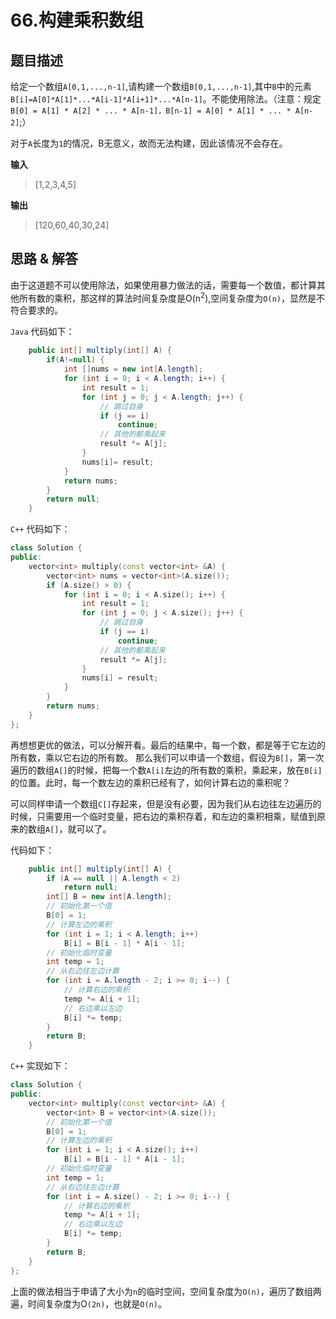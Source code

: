 # 66.构建乘积数组

## 题目描述
给定一个数组`A[0,1,...,n-1]`,请构建一个数组`B[0,1,...,n-1]`,其中`B`中的元素`B[i]=A[0]*A[1]*...*A[i-1]*A[i+1]*...*A[n-1]`。不能使用除法。（注意：规定`B[0] = A[1] * A[2] * ... * A[n-1]，B[n-1] = A[0] * A[1] * ... * A[n-2]`;）

对于`A`长度为`1`的情况，B无意义，故而无法构建，因此该情况不会存在。

**输入**
> [1,2,3,4,5]

**输出**
> [120,60,40,30,24]

## 思路 & 解答

由于这道题不可以使用除法，如果使用暴力做法的话，需要每一个数值，都计算其他所有数的乘积，那这样的算法时间复杂度是O(n<sup>2</sup>),空间复杂度为`O(n)`，显然是不符合要求的。

`Java` 代码如下：

```java
    public int[] multiply(int[] A) {
        if(A!=null) {
            int []nums = new int[A.length];
            for (int i = 0; i < A.length; i++) {
                int result = 1;
                for (int j = 0; j < A.length; j++) {
                    // 跳过自身
                    if (j == i)
                        continue;
                    // 其他的都乘起来
                    result *= A[j];
                }
                nums[i]= result;
            }
            return nums;
        }
        return null;
    }
```

`C++` 代码如下：
```C++
class Solution {
public:
    vector<int> multiply(const vector<int> &A) {
        vector<int> nums = vector<int>(A.size());
        if (A.size() > 0) {
            for (int i = 0; i < A.size(); i++) {
                int result = 1;
                for (int j = 0; j < A.size(); j++) {
                    // 跳过自身
                    if (j == i)
                        continue;
                    // 其他的都乘起来
                    result *= A[j];
                }
                nums[i] = result;
            }
        }
        return nums;
    }
};
```

再想想更优的做法，可以分解开看。最后的结果中，每一个数，都是等于它左边的所有数，乘以它右边的所有数。
那么我们可以申请一个数组，假设为`B[]`，第一次遍历的数组`A[]`的时候，把每一个数`A[i]`左边的所有数的乘积，乘起来，放在`B[i]`的位置。此时，每一个数左边的乘积已经有了，如何计算右边的乘积呢？

可以同样申请一个数组`C[]`存起来，但是没有必要，因为我们从右边往左边遍历的时候，只需要用一个临时变量，把右边的乘积存着，和左边的乘积相乘，赋值到原来的数组`A[]`，就可以了。

代码如下：
```java
    public int[] multiply(int[] A) {
        if (A == null || A.length < 2)
            return null;
        int[] B = new int[A.length];
        // 初始化第一个值
        B[0] = 1;
        // 计算左边的乘积
        for (int i = 1; i < A.length; i++)
            B[i] = B[i - 1] * A[i - 1];
        // 初始化临时变量
        int temp = 1;
        // 从右边往左边计算
        for (int i = A.length - 2; i >= 0; i--) {
            // 计算右边的乘积
            temp *= A[i + 1];
            // 右边乘以左边
            B[i] *= temp;
        }
        return B;
    }
```

`C++` 实现如下：

```C++
class Solution {
public:
    vector<int> multiply(const vector<int> &A) {
        vector<int> B = vector<int>(A.size());
        // 初始化第一个值
        B[0] = 1;
        // 计算左边的乘积
        for (int i = 1; i < A.size(); i++)
            B[i] = B[i - 1] * A[i - 1];
        // 初始化临时变量
        int temp = 1;
        // 从右边往左边计算
        for (int i = A.size() - 2; i >= 0; i--) {
            // 计算右边的乘积
            temp *= A[i + 1];
            // 右边乘以左边
            B[i] *= temp;
        }
        return B;
    }
};
```

上面的做法相当于申请了大小为`n`的临时空间，空间复杂度为`O(n)`，遍历了数组两遍，时间复杂度为O`(2n)`，也就是`O(n)`。

